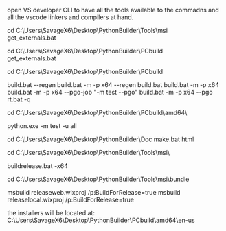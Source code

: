 open VS developer CLI to have all the tools available to the commadns and all the vscode linkers and compilers at hand.

cd C:\Users\SavageX6\Desktop\PythonBuilder\Tools\msi\
get_externals.bat


cd C:\Users\SavageX6\Desktop\PythonBuilder\PCbuild\
get_externals.bat




cd C:\Users\SavageX6\Desktop\PythonBuilder\PCbuild

build.bat --regen
build.bat -m -p x64 --regen
build.bat
build.bat -m -p x64
build.bat -m -p x64 --pgo-job "-m test --pgo"
build.bat -m -p x64 --pgo
rt.bat -q



cd C:\Users\SavageX6\Desktop\PythonBuilder\PCbuild\amd64\

python.exe -m test -u all


cd C:\Users\SavageX6\Desktop\PythonBuilder\Doc
make.bat html


cd C:\Users\SavageX6\Desktop\PythonBuilder\Tools\msi\

buildrelease.bat -x64

cd C:\Users\SavageX6\Desktop\PythonBuilder\Tools\msi\bundle


msbuild releaseweb.wixproj /p:BuildForRelease=true
msbuild releaselocal.wixproj /p:BuildForRelease=true


the installers will be located at: 
C:\Users\SavageX6\Desktop\PythonBuilder\PCbuild\amd64\en-us


